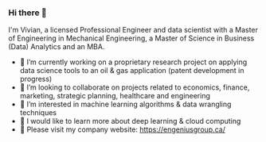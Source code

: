 ### Hi there 👋

I'm Vivian, a licensed Professional Engineer and data scientist with a Master of Engineering in Mechanical Engineering, a Master of Science in Business (Data) Analytics and an MBA.

- 🔭 I’m currently working on a proprietary research project on applying data science tools to an oil & gas application (patent development in progress)
- 👯 I’m looking to collaborate on projects related to economics, finance, marketing, strategic planning, healthcare and engineering
- 🌱 I’m interested in machine learning algorithms & data wrangling techniques
- 👀 I would like to learn more about deep learning & cloud computing
- :office: Please visit my company website:  https://engeniusgroup.ca/
